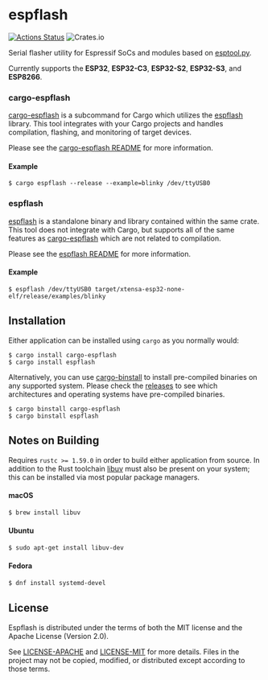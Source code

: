 # espflash

[![Actions Status](https://github.com/esp-rs/espflash/workflows/CI/badge.svg)](https://github.com/esp-rs/espflash/actions?query=workflow%3A"CI")
![Crates.io](https://img.shields.io/crates/l/espflash)

Serial flasher utility for Espressif SoCs and modules based on [esptool.py].

Currently supports the **ESP32**, **ESP32-C3**, **ESP32-S2**, **ESP32-S3**, and **ESP8266**.

### cargo-espflash

[cargo-espflash] is a subcommand for Cargo which utilizes the [espflash] library. This tool integrates with your Cargo projects and handles compilation, flashing, and monitoring of target devices.

Please see the [cargo-espflash README] for more information.

#### Example

```shell
$ cargo espflash --release --example=blinky /dev/ttyUSB0
```

[cargo-espflash readme]: https://github.com/esp-rs/espflash/blob/master/cargo-espflash/README.md

### espflash

[espflash] is a standalone binary and library contained within the same crate. This tool does not integrate with Cargo, but supports all of the same features as [cargo-espflash] which are not related to compilation.

Please see the [espflash README] for more information.

#### Example

```shell
$ espflash /dev/ttyUSB0 target/xtensa-esp32-none-elf/release/examples/blinky
```

[espflash readme]: https://github.com/esp-rs/espflash/blob/master/espflash/README.md
[esptool.py]: https://github.com/espressif/esptool
[cargo-espflash]: https://github.com/esp-rs/espflash/tree/master/cargo-espflash
[espflash]: https://github.com/esp-rs/espflash/tree/master/espflash

## Installation

Either application can be installed using `cargo` as you normally would:

```shell
$ cargo install cargo-espflash
$ cargo install espflash
```

Alternatively, you can use [cargo-binstall] to install pre-compiled binaries on any supported system. Please check the [releases] to see which architectures and operating systems have pre-compiled binaries.

```shell
$ cargo binstall cargo-espflash
$ cargo binstall espflash
```

[cargo-binstall]: https://github.com/ryankurte/cargo-binstall
[releases]: https://github.com/esp-rs/espflash/releases

## Notes on Building

Requires `rustc >= 1.59.0` in order to build either application from source. In addition to the Rust toolchain [libuv](https://libuv.org/) must also be present on your system; this can be installed via most popular package managers.

#### macOS

```bash
$ brew install libuv
```

#### Ubuntu

```bash
$ sudo apt-get install libuv-dev
```

#### Fedora

```bash
$ dnf install systemd-devel
```

## License

Espflash is distributed under the terms of both the MIT license and the Apache License (Version 2.0).

See [LICENSE-APACHE](./LICENSE-APACHE) and [LICENSE-MIT](./LICENSE-MIT) for more details. Files in the project may not be copied, modified, or distributed except according to those terms.
